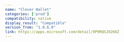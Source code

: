 ```yaml
---
name: "Clever Wallet"
categories: ['prod']
compatibility: native
display_result: "Compatible"
version_from: "1.0.6.0"
link: https://apps.microsoft.com/detail/9P9RQSJ0266Z
---
```

